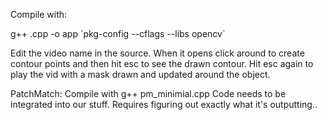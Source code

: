 Compile with:

g++ <name>.cpp -o app \`pkg-config --cflags --libs opencv\`

Edit the video name in the source. When it opens click around to create contour points and then hit esc to see the drawn contour. Hit esc again to play the vid with a mask drawn and updated around the object.

PatchMatch:
Compile with g++ pm_minimial.cpp
Code needs to be integrated into our stuff. Requires figuring out exactly what it's outputting..
